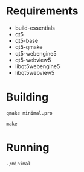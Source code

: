 # Requirements

- build-essentials
- qt5
- qt5-base
- qt5-qmake
- qt5-webengine5
- qt5-webview5
- libqt5webengine5
- libqt5webview5

# Building

    qmake minimal.pro

    make

# Running

    ./minimal
